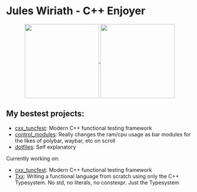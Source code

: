 # Jules Wiriath - C++ Enjoyer

<div align="center">
<a href="https://github.com/anuraghazra/github-readme-stats" target="blank">
  <img height=200 align="center" src="https://github-readme-stats-beta-indol-38.vercel.app/api?username=Aaalibaba42&show_icons=true&locale=en&theme=shades-of-purple&count_private=true" />
</a>
<a href="https://github.com/anuraghazra/github-readme-stats" target="blank">
   <img height=200 align="center" src="https://github-readme-stats-beta-indol-38.vercel.app/api/top-langs?username=Aaalibaba42&show_icons=true&locale=en&theme=shades-of-purple&count_private=true&layout=compact&langs_count=8&hide=M4&size_weight=0.5&count_weight=0.5&card_width=320" />
</a>
</div>

## My bestest projects:

- [cxx_tuncfest](https://github.com/Aaalibaba42/cxx_tuncfest): Modern C++
  functional testing framework
- [control_modules](https://github.com/Aaalibaba42/control_modules): Really
  changes the ram/cpu usage as bar modules for the likes of polybar, waybar, etc
  on scroll
- [dotfiles](https://github.com/Aaalibaba42/dotfiles): Self explanatory

Currently working on:
- [cxx_tuncfest](https://github.com/Aaalibaba42/cxx_tuncfest): Modern C++
  functional testing framework
- [Txx](https://github.com/Aaalibaba42/Txx): Writing a functional language from
  scratch using only the C++ Typesystem. No std, no literals, no constexpr. Just
  the Typesystem
